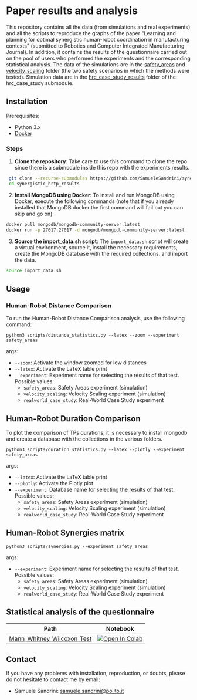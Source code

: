 # Paper results and analysis

This repository contains all the data (from simulations and real experiments) and all the scripts to reproduce the graphs of the paper "Learning and planning for optimal synergistic human-robot coordination in manufacturing contexts" (submitted to Robotics and Computer Integrated Manufacturing Journal). In addition, it contains the results of the questionnaire carried out on the pool of users who performed the experiments and the corresponding statistical analysis. The data of the simulations are in the [safety_areas](https://github.com/JRL-CARI-CNR-UNIBS/synergistic_hrtp_results/tree/main/safety_areas) and [velocity_scaling](https://github.com/JRL-CARI-CNR-UNIBS/synergistic_hrtp_results/tree/main/velocity_scaling) folder (the two safety scenarios in which the methods were tested). Simulation data are in the [hrc_case_study_results](https://github.com/JRL-CARI-CNR-UNIBS/hrc_case_study/tree/ae6d9065e5835210ef4257ea7cc402bd322ca50a/hrc_case_study_results) folder of the hrc_case_study submodule.

## Installation

Prerequisites:

- Python 3.x
- [Docker](https://docs.docker.com/engine/install/)

### Steps

1. **Clone the repository**: Take care to use this command to clone the repo since there is a submodule inside this repo with the experiments results.

  ```bash
   git clone --recurse-submodules https://github.com/SamueleSandrini/synergistic_hrtp_results
   cd synergistic_hrtp_results
  ```
2. **Install MongoDB using Docker**: To install and run MongoDB using Docker, execute the following commands (note that if you already installed that MongoDB docker the first command will fail but you can skip and go on):

  ```bash
  docker pull mongodb/mongodb-community-server:latest
  docker run -p 27017:27017 -d mongodb/mongodb-community-server:latest
  ```
3. **Source the import_data.sh script**: The `import_data.sh` script will create a virtual environment, source it, install the necessary requirements, create the MongoDB database with the required collections, and import the data.

  ```bash
  source import_data.sh
  ```

## Usage

### Human-Robot Distance Comparison
To run the Human-Robot Distance Comparison analysis, use the following command:

```
python3 scripts/distance_statistics.py --latex --zoom --experiment safety_areas
```
args:
* `--zoom`: Activate the window zoomed for low distances
* `--latex`: Activate the LaTeX table print
* `--experiment`: Experiment name for selecting the results of that test. Possible values:
  * `safety_areas`: Safety Areas experiment (simulation)
  * `velocity_scaling`: Velocity Scaling experiment (simulation)
  * `realworld_case_study`: Real-World Case Study experiment

## Human-Robot Duration Comparison
To plot the comparison of TPs durations, it is necessary to install mongodb and create a database with the collections in the various folders.

```
python3 scripts/duration_statistics.py --latex --plotly --experiment safety_areas
```
args:
* `--latex`: Activate the LaTeX table print
* `--plotly`: Activate the Plotly plot
* `--experiment`: Database name for selecting the results of that test. Possible values:
  * `safety_areas`: Safety Areas experiment (simulation)
  * `velocity_scaling`: Velocity Scaling experiment (simulation)
  * `realworld_case_study`: Real-World Case Study experiment

## Human-Robot Synergies matrix

```
python3 scripts/synergies.py --experiment safety_areas
```
args:
* `--experiment`: Experiment name for selecting the results of that test. Possible values:
  * `safety_areas`: Safety Areas experiment (simulation)
  * `velocity_scaling`: Velocity Scaling experiment (simulation)
  * `realworld_case_study`: Real-World Case Study experiment

## Statistical analysis of the questionnaire
| Path  | Notebook |
| ----- | -------- |
| <a href="https://github.com/JRL-CARI-CNR-UNIBS/hrc_case_study/blob/e_waste_case_study/hrc_case_study_results/Questionnaire/Mann_Whitney_Wilcoxon_Test_Online.ipynb">Mann_Whitney_Wilcoxon_Test</a> | <a href="https://colab.research.google.com/github/JRL-CARI-CNR-UNIBS/hrc_case_study/blob/e_waste_case_study/hrc_case_study_results/Questionnaire/Mann_Whitney_Wilcoxon_Test_Online.ipynb"><img src="https://colab.research.google.com/assets/colab-badge.svg" alt="Open In Colab"></a>                  |

## Contact
If you have any problems with installation, reproduction, or doubts, please do not hesitate to contact me by email:

* Samuele Sandrini: [samuele.sandrini@polito.it](mailto:samuele.sandrini@polito.it)

